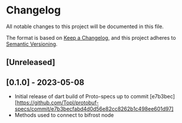 # Changelog

All notable changes to this project will be documented in this file.

The format is based on [Keep a Changelog](https://keepachangelog.com/en/1.0.0/),
and this project adheres to [Semantic Versioning](https://semver.org/spec/v2.0.0.html).

## [Unreleased]

## [0.1.0] - 2023-05-08

- Initial release of dart build of Proto-specs up to commit [e7b3bec][https://github.com/Topl/protobuf-specs/commit/e7b3becfabd4d0d56e82cc8262b1c498ee601d97]  
- Methods used to connect to bifrost node